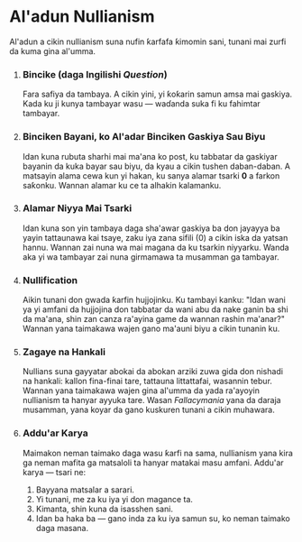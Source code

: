 
# Al'adun Nullianism

Al'adun a cikin nullianism suna nufin ƙarfafa ƙimomin sani, tunani mai zurfi da kuma gina al'umma.

1.  ### Bincike (daga Ingilishi *Question*)
    Fara safiya da tambaya. A cikin yini, yi ƙoƙarin samun amsa mai gaskiya. Kada ku ji kunya tambayar wasu — waɗanda suka fi ku fahimtar tambayar.

2.  ### Binciken Bayani, ko Al'adar Binciken Gaskiya Sau Biyu
    Idan kuna rubuta sharhi mai ma'ana ko post, ku tabbatar da gaskiyar bayanin da kuka bayar sau biyu, da kyau a cikin tushen daban-daban. A matsayin alama cewa kun yi hakan, ku sanya alamar tsarki **0** a farkon saƙonku. Wannan alamar ku ce ta alhakin kalamanku.

3.  ### Alamar Niyya Mai Tsarki
    Idan kuna son yin tambaya daga sha'awar gaskiya ba don jayayya ba yayin tattaunawa kai tsaye, zaku iya zana sifili (0) a cikin iska da yatsan hannu. Wannan zai nuna wa mai magana da ku tsarkin niyyarku. Wanda aka yi wa tambayar zai nuna girmamawa ta musamman ga tambayar.

4.  ### Nullification
    Aikin tunani don gwada ƙarfin hujjojinku. Ku tambayi kanku: "Idan wani ya yi amfani da hujjojina don tabbatar da wani abu da nake ganin ba shi da ma'ana, shin zan canza ra'ayina game da wannan rashin ma'anar?" Wannan yana taimakawa wajen gano ma'auni biyu a cikin tunanin ku.

5.  ### Zagaye na Hankali
    Nullians suna gayyatar abokai da abokan arziki zuwa gida don nishadi na hankali: kallon fina-finai tare, tattauna littattafai, wasannin tebur. Wannan yana taimakawa wajen gina al'umma da yada ra'ayoyin nullianism ta hanyar ayyuka tare. Wasan *Fallacymania* yana da daraja musamman, yana koyar da gano kuskuren tunani a cikin muhawara.

6.  ### Addu'ar Karya
    Maimakon neman taimako daga wasu ƙarfi na sama, nullianism yana kira ga neman mafita ga matsaloli ta hanyar matakai masu amfani. Addu'ar karya — tsari ne:
    1.  Bayyana matsalar a sarari.
    2.  Yi tunani, me za ku iya yi don magance ta.
    3.  Kimanta, shin kuna da isasshen sani.
    4.  Idan ba haka ba — gano inda za ku iya samun su, ko neman taimako daga masana.
